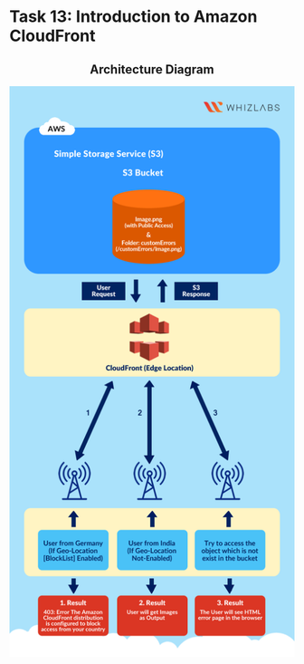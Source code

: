 # Task 13: Introduction to Amazon CloudFront
## <center>Architecture Diagram</center>

![no_image](image.png)